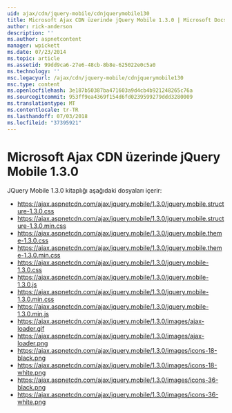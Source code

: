 ```yaml
---
uid: ajax/cdn/jquery-mobile/cdnjquerymobile130
title: Microsoft Ajax CDN üzerinde jQuery Mobile 1.3.0 | Microsoft Docs
author: rick-anderson
description: ''
ms.author: aspnetcontent
manager: wpickett
ms.date: 07/23/2014
ms.topic: article
ms.assetid: 99dd9ca6-27e6-48cb-8b8e-625022e0c5a0
ms.technology: ''
msc.legacyurl: /ajax/cdn/jquery-mobile/cdnjquerymobile130
msc.type: content
ms.openlocfilehash: 3e187b50387ba471603a9d4cb4b921248265c76a
ms.sourcegitcommit: 953ff9ea4369f154d6fd0239599279ddd3280009
ms.translationtype: MT
ms.contentlocale: tr-TR
ms.lasthandoff: 07/03/2018
ms.locfileid: "37395921"
---
```

<a name="jquery-mobile-130-on-the-microsoft-ajax-cdn"></a>Microsoft Ajax CDN üzerinde jQuery Mobile 1.3.0
====================
JQuery Mobile 1.3.0 kitaplığı aşağıdaki dosyaları içerir:

- https://ajax.aspnetcdn.com/ajax/jquery.mobile/1.3.0/jquery.mobile.structure-1.3.0.css
- https://ajax.aspnetcdn.com/ajax/jquery.mobile/1.3.0/jquery.mobile.structure-1.3.0.min.css
- https://ajax.aspnetcdn.com/ajax/jquery.mobile/1.3.0/jquery.mobile.theme-1.3.0.css
- https://ajax.aspnetcdn.com/ajax/jquery.mobile/1.3.0/jquery.mobile.theme-1.3.0.min.css
- https://ajax.aspnetcdn.com/ajax/jquery.mobile/1.3.0/jquery.mobile-1.3.0.css
- https://ajax.aspnetcdn.com/ajax/jquery.mobile/1.3.0/jquery.mobile-1.3.0.js
- https://ajax.aspnetcdn.com/ajax/jquery.mobile/1.3.0/jquery.mobile-1.3.0.min.css
- https://ajax.aspnetcdn.com/ajax/jquery.mobile/1.3.0/jquery.mobile-1.3.0.min.js
- https://ajax.aspnetcdn.com/ajax/jquery.mobile/1.3.0/images/ajax-loader.gif
- https://ajax.aspnetcdn.com/ajax/jquery.mobile/1.3.0/images/ajax-loader.png
- https://ajax.aspnetcdn.com/ajax/jquery.mobile/1.3.0/images/icons-18-black.png
- https://ajax.aspnetcdn.com/ajax/jquery.mobile/1.3.0/images/icons-18-white.png
- https://ajax.aspnetcdn.com/ajax/jquery.mobile/1.3.0/images/icons-36-black.png
- https://ajax.aspnetcdn.com/ajax/jquery.mobile/1.3.0/images/icons-36-white.png

